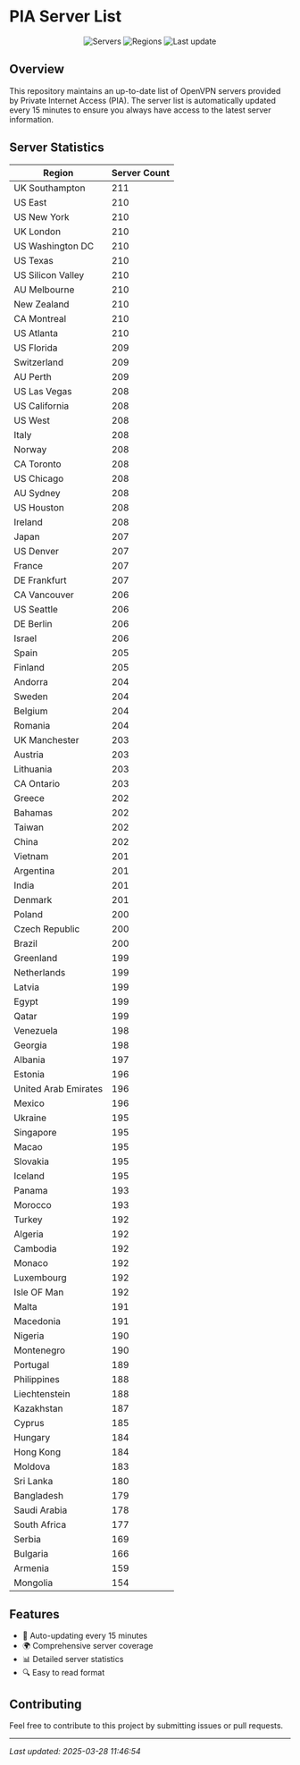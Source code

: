 # PIA Server List

<div align="center">

![Servers](https://img.shields.io/badge/servers-19,221-blue)
![Regions](https://img.shields.io/badge/regions-97-blue)
![Last update](https://img.shields.io/badge/Last_Updated-March_28_2025_06:46_EST-blue)

</div>

## Overview
This repository maintains an up-to-date list of OpenVPN servers provided by Private Internet Access (PIA). The server list is automatically updated every 15 minutes to ensure you always have access to the latest server information.

## Server Statistics
| Region | Server Count |
|--------|--------------|
| UK Southampton                 | 211          |
| US East                        | 210          |
| US New York                    | 210          |
| UK London                      | 210          |
| US Washington DC               | 210          |
| US Texas                       | 210          |
| US Silicon Valley              | 210          |
| AU Melbourne                   | 210          |
| New Zealand                    | 210          |
| CA Montreal                    | 210          |
| US Atlanta                     | 210          |
| US Florida                     | 209          |
| Switzerland                    | 209          |
| AU Perth                       | 209          |
| US Las Vegas                   | 208          |
| US California                  | 208          |
| US West                        | 208          |
| Italy                          | 208          |
| Norway                         | 208          |
| CA Toronto                     | 208          |
| US Chicago                     | 208          |
| AU Sydney                      | 208          |
| US Houston                     | 208          |
| Ireland                        | 208          |
| Japan                          | 207          |
| US Denver                      | 207          |
| France                         | 207          |
| DE Frankfurt                   | 207          |
| CA Vancouver                   | 206          |
| US Seattle                     | 206          |
| DE Berlin                      | 206          |
| Israel                         | 206          |
| Spain                          | 205          |
| Finland                        | 205          |
| Andorra                        | 204          |
| Sweden                         | 204          |
| Belgium                        | 204          |
| Romania                        | 204          |
| UK Manchester                  | 203          |
| Austria                        | 203          |
| Lithuania                      | 203          |
| CA Ontario                     | 203          |
| Greece                         | 202          |
| Bahamas                        | 202          |
| Taiwan                         | 202          |
| China                          | 202          |
| Vietnam                        | 201          |
| Argentina                      | 201          |
| India                          | 201          |
| Denmark                        | 201          |
| Poland                         | 200          |
| Czech Republic                 | 200          |
| Brazil                         | 200          |
| Greenland                      | 199          |
| Netherlands                    | 199          |
| Latvia                         | 199          |
| Egypt                          | 199          |
| Qatar                          | 199          |
| Venezuela                      | 198          |
| Georgia                        | 198          |
| Albania                        | 197          |
| Estonia                        | 196          |
| United Arab Emirates           | 196          |
| Mexico                         | 196          |
| Ukraine                        | 195          |
| Singapore                      | 195          |
| Macao                          | 195          |
| Slovakia                       | 195          |
| Iceland                        | 195          |
| Panama                         | 193          |
| Morocco                        | 193          |
| Turkey                         | 192          |
| Algeria                        | 192          |
| Cambodia                       | 192          |
| Monaco                         | 192          |
| Luxembourg                     | 192          |
| Isle OF Man                    | 192          |
| Malta                          | 191          |
| Macedonia                      | 191          |
| Nigeria                        | 190          |
| Montenegro                     | 190          |
| Portugal                       | 189          |
| Philippines                    | 188          |
| Liechtenstein                  | 188          |
| Kazakhstan                     | 187          |
| Cyprus                         | 185          |
| Hungary                        | 184          |
| Hong Kong                      | 184          |
| Moldova                        | 183          |
| Sri Lanka                      | 180          |
| Bangladesh                     | 179          |
| Saudi Arabia                   | 178          |
| South Africa                   | 177          |
| Serbia                         | 169          |
| Bulgaria                       | 166          |
| Armenia                        | 159          |
| Mongolia                       | 154          |

## Features
- 🔄 Auto-updating every 15 minutes
- 🌍 Comprehensive server coverage
- 📊 Detailed server statistics
- 🔍 Easy to read format

## Contributing
Feel free to contribute to this project by submitting issues or pull requests.

---
*Last updated: 2025-03-28 11:46:54*